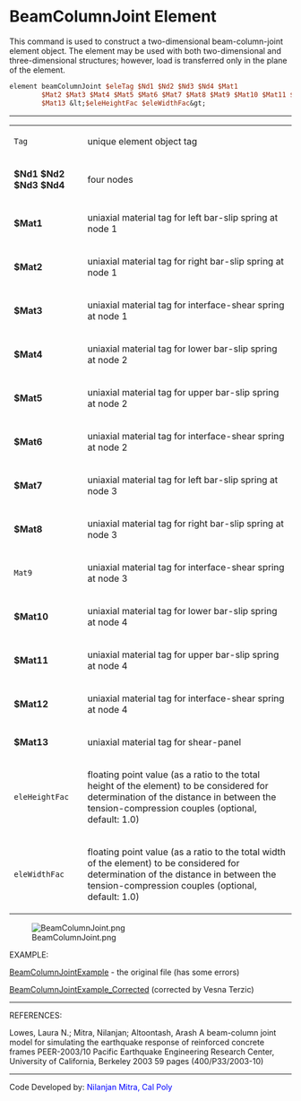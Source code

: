 # BeamColumnJoint Element

<p>This command is used to construct a two-dimensional beam-column-joint
element object. The element may be used with both two-dimensional and
three-dimensional structures; however, load is transferred only in the
plane of the element.</p>

```tcl
element beamColumnJoint $eleTag $Nd1 $Nd2 $Nd3 $Nd4 $Mat1
        $Mat2 $Mat3 $Mat4 $Mat5 $Mat6 $Mat7 $Mat8 $Mat9 $Mat10 $Mat11 $Mat12
        $Mat13 &lt;$eleHeightFac $eleWidthFac&gt;
```

<hr />
<table>
<tbody>
<tr class="odd">
<td><code class="parameter-table-variable">Tag</code></td>
<td><p>unique element object tag</p></td>
</tr>
<tr class="even">
<td><p><strong>$Nd1 $Nd2 $Nd3 $Nd4</strong></p></td>
<td><p>four nodes</p></td>
</tr>
<tr class="odd">
<td><p><strong>$Mat1</strong></p></td>
<td><p>uniaxial material tag for left bar-slip spring at node 1</p></td>
</tr>
<tr class="even">
<td><p><strong>$Mat2</strong></p></td>
<td><p>uniaxial material tag for right bar-slip spring at node
1</p></td>
</tr>
<tr class="odd">
<td><p><strong>$Mat3</strong></p></td>
<td><p>uniaxial material tag for interface-shear spring at node
1</p></td>
</tr>
<tr class="even">
<td><p><strong>$Mat4</strong></p></td>
<td><p>uniaxial material tag for lower bar-slip spring at node
2</p></td>
</tr>
<tr class="odd">
<td><p><strong>$Mat5</strong></p></td>
<td><p>uniaxial material tag for upper bar-slip spring at node
2</p></td>
</tr>
<tr class="even">
<td><p><strong>$Mat6</strong></p></td>
<td><p>uniaxial material tag for interface-shear spring at node
2</p></td>
</tr>
<tr class="odd">
<td><p><strong>$Mat7</strong></p></td>
<td><p>uniaxial material tag for left bar-slip spring at node 3</p></td>
</tr>
<tr class="even">
<td><p><strong>$Mat8</strong></p></td>
<td><p>uniaxial material tag for right bar-slip spring at node
3</p></td>
</tr>
<tr class="odd">
<td><code class="parameter-table-variable">Mat9</code></td>
<td><p>uniaxial material tag for interface-shear spring at node
3</p></td>
</tr>
<tr class="even">
<td><p><strong>$Mat10</strong></p></td>
<td><p>uniaxial material tag for lower bar-slip spring at node
4</p></td>
</tr>
<tr class="odd">
<td><p><strong>$Mat11</strong></p></td>
<td><p>uniaxial material tag for upper bar-slip spring at node
4</p></td>
</tr>
<tr class="even">
<td><p><strong>$Mat12</strong></p></td>
<td><p>uniaxial material tag for interface-shear spring at node
4</p></td>
</tr>
<tr class="odd">
<td><p><strong>$Mat13</strong></p></td>
<td><p>uniaxial material tag for shear-panel</p></td>
</tr>
<tr class="even">
<td><code class="parameter-table-variable">eleHeightFac</code></td>
<td><p>floating point value (as a ratio to the total height of the
element) to be considered for determination of the distance in between
the tension-compression couples (optional, default: 1.0)</p></td>
</tr>
<tr class="odd">
<td><code class="parameter-table-variable">eleWidthFac</code></td>
<td><p>floating point value (as a ratio to the total width of the
element) to be considered for determination of the distance in between
the tension-compression couples (optional, default: 1.0)</p></td>
</tr>
</tbody>
</table>
<figure>
<img src="/OpenSeesRT/contrib/static/BeamColumnJoint.png" title="BeamColumnJoint.png"
alt="BeamColumnJoint.png" />
<figcaption aria-hidden="true">BeamColumnJoint.png</figcaption>
</figure>
<p>EXAMPLE:</p>
<p><a href="BeamColumnJointExample"
title="wikilink">BeamColumnJointExample</a> - the original file (has
some errors)</p>
<p><a href="BeamColumnJointExample_Corrected"
title="wikilink">BeamColumnJointExample_Corrected</a> (corrected by
Vesna Terzic)</p>
<hr />
<p>REFERENCES:</p>
<p>Lowes, Laura N.; Mitra, Nilanjan; Altoontash, Arash A beam-column
joint model for simulating the earthquake response of reinforced
concrete frames PEER-2003/10 Pacific Earthquake Engineering Research
Center, University of California, Berkeley 2003 59 pages
(400/P33/2003-10)</p>
<hr />
<p>Code Developed by: <span style="color:blue"> Nilanjan Mitra,
Cal Poly</span></p>
